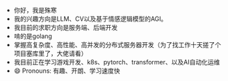 - 你好，我是殊寒
- 我的兴趣方向是LLM、CV以及基于情感逻辑模型的AGI。
- 我目前的求职方向是服务端、后端开发
- 啃的是golang
- 掌握高复杂度、高性能、高并发的分布式服务器开发（为了找工作十天搓了个项目塞库里了，大佬请看）
- 我目前正在学习游戏开发、k8s、pytorch、transformer、以及AI自动化运维
- 😄 Pronouns: 有趣、开朗、学习速度快
